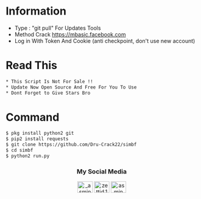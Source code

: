 # Information
* Type : "git pull" For Updates Tools
* Method Crack https://mbasic.facebook.com
* Log in With Token And Cookie (anti checkpoint, don't use new account)


# Read This
```bash
* This Script Is Not For Sale !! 
* Update Now Open Source And Free For You To Use 
* Dont Forget to Give Stars Bro
```

# Command
```bash
$ pkg install python2 git
$ pip2 install requests
$ git clone https://github.com/Dru-Crack22/simbf
$ cd simbf
$ python2 run.py
```

<h3 align="center">My Social Media</h3>
<p align="center">
<a href="https://www.instagram.com/story_offcial_id" target="blank"><img align="center" src="https://cdn.jsdelivr.net/npm/simple-icons@3.0.1/icons/instagram.svg" alt="_asmin19" height="30" width="40" /></a>
<a href="https://www.facebook.com/Bang.badru23" target="blank"><img align="center" src="https://cdn.jsdelivr.net/npm/simple-icons@3.0.1/icons/facebook.svg" alt="zettid.1" height="30" width="40" /></a>
<a href="https://www.youtube.com/channel/UCq-o0evjeKqFNDOFfOFSOhg" target="blank"><img align="center" src="https://cdn.jsdelivr.net/npm/simple-icons@3.0.1/icons/youtube.svg" alt="asmin dev" height="30" width="40" /></a>
</p>
